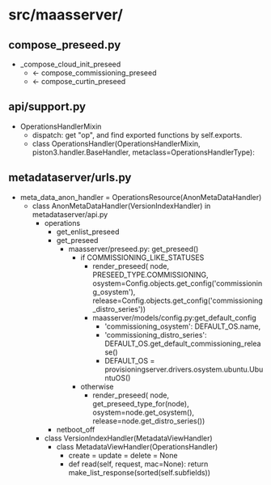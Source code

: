 # src/maasserver/
## compose_preseed.py
* _compose_cloud_init_preseed
  * <- compose_commissioning_preseed
  * <- compose_curtin_preseed
  
## api/support.py
* OperationsHandlerMixin
  * dispatch: get "op", and find exported functions by self.exports.
  * class OperationsHandler(OperationsHandlerMixin, piston3.handler.BaseHandler, metaclass=OperationsHandlerType):

## metadataserver/urls.py
* meta_data_anon_handler = OperationsResource(AnonMetaDataHandler)
  * class AnonMetaDataHandler(VersionIndexHandler) in metadataserver/api.py
    * operations
      * get_enlist_preseed
      * get_preseed
        * maasserver/preseed.py: get_preseed()
          * if COMMISSIONING_LIKE_STATUSES
            * render_preseed(
            node, PRESEED_TYPE.COMMISSIONING,
            osystem=Config.objects.get_config('commissioning_osystem'),
            release=Config.objects.get_config('commissioning_distro_series'))
            * maasserver/models/config.py:get_default_config
              * 'commissioning_osystem': DEFAULT_OS.name,
              * 'commissioning_distro_series': DEFAULT_OS.get_default_commissioning_release()
              * DEFAULT_OS = provisioningserver.drivers.osystem.ubuntu.UbuntuOS()
          * otherwise
            * render_preseed(
            node, get_preseed_type_for(node),
            osystem=node.get_osystem(), release=node.get_distro_series())
      * netboot_off
    * class VersionIndexHandler(MetadataViewHandler)
      * class MetadataViewHandler(OperationsHandler)
        * create = update = delete = None
        * def read(self, request, mac=None): return make_list_response(sorted(self.subfields))

